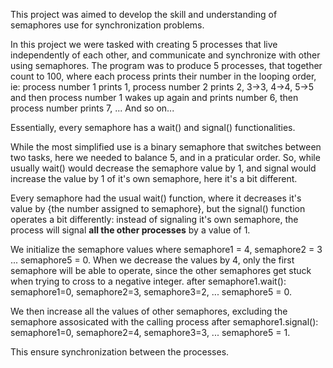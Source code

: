 This project was aimed to develop the skill and understanding of semaphores use for synchronization problems.

In this project we were tasked with creating 5 processes that live independently of each other, and communicate and synchronize with other using semaphores.
The program was to produce 5 processes, that together count to 100, where each process prints their number in the looping order, ie:
process number 1 prints 1, process number 2 prints 2, 3->3, 4->4, 5->5 and then process number 1 wakes up again and prints number 6, then process number prints 7, ...
And so on...


Essentially, every semaphore has a wait() and signal() functionalities.

While the most simplified use is a binary semaphore that switches between two tasks, here we needed to balance 5, and in a praticular order.
So, while usually wait() would decrease the semaphore value by 1, and signal would increase the value by 1 of it's own semaphore, here it's a bit different.

Every semaphore had the usual wait() function, where it decreases it's value by {the number assigned to semaphore}, but the signal() function operates a bit differently:
instead of signaling it's own semaphore, the process will signal **all the other processes** by a value of 1.

We initialize the semaphore values where semaphore1 = 4, semaphore2 = 3 ... semaphore5 = 0. 
When we decrease the values by 4, only the first semaphore will be able to operate, since the other semaphores get stuck when trying to cross to a negative integer.
after semaphore1.wait(): semaphore1=0, semaphore2=3, semaphore3=2, ... semaphore5 = 0.

We then increase all the values of other semaphores, excluding the semaphore assosicated with the calling process
after semaphore1.signal(): semaphore1=0, semaphore2=4, semaphore3=3, ... semaphore5 = 1.

This ensure synchronization between the processes.
